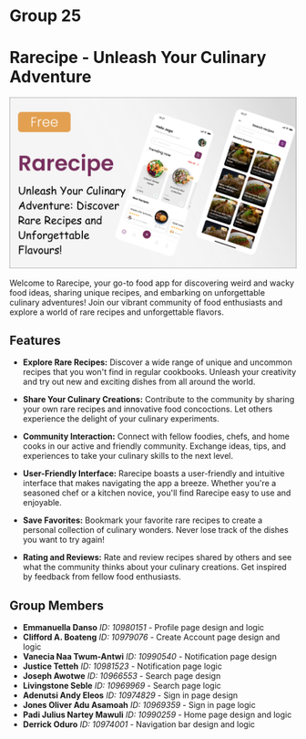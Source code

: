 # Group 25
# Rarecipe - Unleash Your Culinary Adventure

![Rarecipe Logo](app_logo.jpg)

Welcome to Rarecipe, your go-to food app for discovering weird and wacky food ideas, sharing unique recipes, and embarking on unforgettable culinary adventures! Join our vibrant community of food enthusiasts and explore a world of rare recipes and unforgettable flavors.

## Features

- **Explore Rare Recipes:** Discover a wide range of unique and uncommon recipes that you won't find in regular cookbooks. Unleash your creativity and try out new and exciting dishes from all around the world.

- **Share Your Culinary Creations:** Contribute to the community by sharing your own rare recipes and innovative food concoctions. Let others experience the delight of your culinary experiments.

- **Community Interaction:** Connect with fellow foodies, chefs, and home cooks in our active and friendly community. Exchange ideas, tips, and experiences to take your culinary skills to the next level.

- **User-Friendly Interface:** Rarecipe boasts a user-friendly and intuitive interface that makes navigating the app a breeze. Whether you're a seasoned chef or a kitchen novice, you'll find Rarecipe easy to use and enjoyable.

- **Save Favorites:** Bookmark your favorite rare recipes to create a personal collection of culinary wonders. Never lose track of the dishes you want to try again!

- **Rating and Reviews:** Rate and review recipes shared by others and see what the community thinks about your culinary creations. Get inspired by feedback from fellow food enthusiasts.


## Group Members

- **Emmanuella Danso** *ID: 10980151* - Profile page design and logic
- **Clifford A. Boateng** *ID: 10979076* - Create Account page design and logic
- **Vanecia Naa Twum-Antwi** *ID: 10990540* - Notification page design
- **Justice Tetteh** *ID: 10981523* - Notification page logic
- **Joseph Awotwe** *ID: 10966553* - Search page design 
- **Livingstone Seble** *ID: 10969969* - Search page logic
- **Adenutsi Andy Eleos** *ID: 10974829* - Sign in page design 
- **Jones Oliver Adu Asamoah** *ID: 10969359* - Sign in page logic
- **Padi Julius Nartey Mawuli** *ID: 10990259* - Home page design and logic
- **Derrick Oduro** *ID: 10974001* - Navigation bar design and logic
